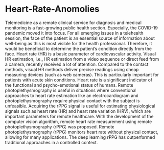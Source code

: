 # Heart-Rate-Anomolies

             
                                   


Telemedicine as a remote clinical service for diagnosis and medical monitoring is a fast-growing public health section. Especially, the COVID-19 pandemic moved it into focus. For all emerging issues in a telehealth session, the face of the patient is an essential source of information about well-being as this is most visible for the health professional. Therefore, it would be beneficial to determine the patient’s condition directly from the face. Heart rate (HR) is a basic parameter of cardiovascular activity. Visual HR estimation, i.e., HR estimation from a video sequence or direct feed from a camera, recently received a lot of attention. Compared to the contact methods, visual HR methods deliver precise readings using cheap measuring devices (such as web cameras). This is particularly important for patients with acute skin conditions. Heart rate is a significant indicator of the functional and psycho-emotional status of humans. Remote photoplethysmography is useful in situations where conventional approaches to heart rate estimation like an electrocardiogram and photoplethysmography require physical contact with the subject is unfeasible. Acquiring the rPPG signal is useful for estimating physiological signals such as heart rate (HR) and heart rate variation (HRV), which are important parameters for remote healthcare. With the development of the computer vision algorithm, remote heart rate measurement using remote photoplethysmography (rPPG) was proposed. Remote photoplethysmography (rPPG) monitors heart rate without physical contact, allowing for many applications. The deep learning rPPG has outperformed traditional approaches in a controlled context.
